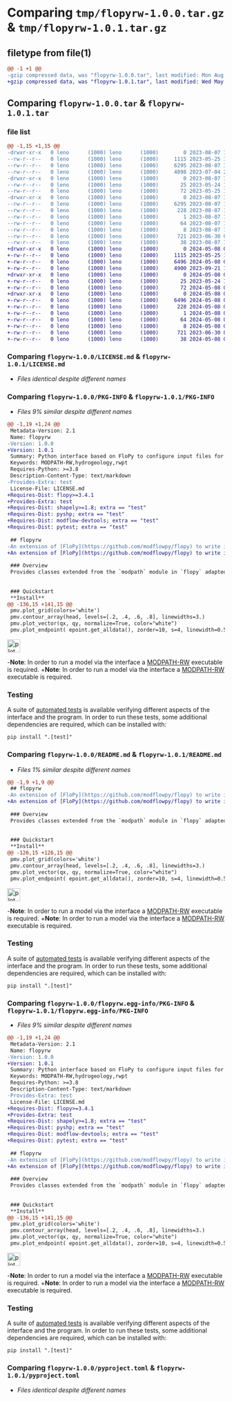 # Comparing `tmp/flopyrw-1.0.0.tar.gz` & `tmp/flopyrw-1.0.1.tar.gz`

## filetype from file(1)

```diff
@@ -1 +1 @@
-gzip compressed data, was "flopyrw-1.0.0.tar", last modified: Mon Aug  7 16:33:57 2023, max compression
+gzip compressed data, was "flopyrw-1.0.1.tar", last modified: Wed May  8 09:41:11 2024, max compression
```

## Comparing `flopyrw-1.0.0.tar` & `flopyrw-1.0.1.tar`

### file list

```diff
@@ -1,15 +1,15 @@
-drwxr-xr-x   0 leno      (1000) leno      (1000)        0 2023-08-07 16:33:57.881872 flopyrw-1.0.0/
--rw-r--r--   0 leno      (1000) leno      (1000)     1115 2023-05-25 15:16:56.000000 flopyrw-1.0.0/LICENSE.md
--rw-r--r--   0 leno      (1000) leno      (1000)     6295 2023-08-07 16:33:57.881872 flopyrw-1.0.0/PKG-INFO
--rw-r--r--   0 leno      (1000) leno      (1000)     4898 2023-07-04 21:58:58.000000 flopyrw-1.0.0/README.md
-drwxr-xr-x   0 leno      (1000) leno      (1000)        0 2023-08-07 16:33:57.878539 flopyrw-1.0.0/flopyrw/
--rw-r--r--   0 leno      (1000) leno      (1000)       25 2023-05-24 12:22:51.000000 flopyrw-1.0.0/flopyrw/__init__.py
--rw-r--r--   0 leno      (1000) leno      (1000)       72 2023-05-25 13:41:01.000000 flopyrw-1.0.0/flopyrw/version.py
-drwxr-xr-x   0 leno      (1000) leno      (1000)        0 2023-08-07 16:33:57.878539 flopyrw-1.0.0/flopyrw.egg-info/
--rw-r--r--   0 leno      (1000) leno      (1000)     6295 2023-08-07 16:33:57.000000 flopyrw-1.0.0/flopyrw.egg-info/PKG-INFO
--rw-r--r--   0 leno      (1000) leno      (1000)      228 2023-08-07 16:33:57.000000 flopyrw-1.0.0/flopyrw.egg-info/SOURCES.txt
--rw-r--r--   0 leno      (1000) leno      (1000)        1 2023-08-07 16:33:57.000000 flopyrw-1.0.0/flopyrw.egg-info/dependency_links.txt
--rw-r--r--   0 leno      (1000) leno      (1000)       64 2023-08-07 16:33:57.000000 flopyrw-1.0.0/flopyrw.egg-info/requires.txt
--rw-r--r--   0 leno      (1000) leno      (1000)        8 2023-08-07 16:33:57.000000 flopyrw-1.0.0/flopyrw.egg-info/top_level.txt
--rw-r--r--   0 leno      (1000) leno      (1000)      721 2023-06-30 09:18:23.000000 flopyrw-1.0.0/pyproject.toml
--rw-r--r--   0 leno      (1000) leno      (1000)       38 2023-08-07 16:33:57.881872 flopyrw-1.0.0/setup.cfg
+drwxr-xr-x   0 leno      (1000) leno      (1000)        0 2024-05-08 09:41:11.064070 flopyrw-1.0.1/
+-rw-r--r--   0 leno      (1000) leno      (1000)     1115 2023-05-25 15:16:56.000000 flopyrw-1.0.1/LICENSE.md
+-rw-r--r--   0 leno      (1000) leno      (1000)     6496 2024-05-08 09:41:11.064070 flopyrw-1.0.1/PKG-INFO
+-rw-r--r--   0 leno      (1000) leno      (1000)     4900 2023-09-21 14:49:30.000000 flopyrw-1.0.1/README.md
+drwxr-xr-x   0 leno      (1000) leno      (1000)        0 2024-05-08 09:41:11.060736 flopyrw-1.0.1/flopyrw/
+-rw-r--r--   0 leno      (1000) leno      (1000)       25 2023-05-24 12:22:51.000000 flopyrw-1.0.1/flopyrw/__init__.py
+-rw-r--r--   0 leno      (1000) leno      (1000)       72 2024-05-08 09:40:57.000000 flopyrw-1.0.1/flopyrw/version.py
+drwxr-xr-x   0 leno      (1000) leno      (1000)        0 2024-05-08 09:41:11.060736 flopyrw-1.0.1/flopyrw.egg-info/
+-rw-r--r--   0 leno      (1000) leno      (1000)     6496 2024-05-08 09:41:11.000000 flopyrw-1.0.1/flopyrw.egg-info/PKG-INFO
+-rw-r--r--   0 leno      (1000) leno      (1000)      228 2024-05-08 09:41:11.000000 flopyrw-1.0.1/flopyrw.egg-info/SOURCES.txt
+-rw-r--r--   0 leno      (1000) leno      (1000)        1 2024-05-08 09:41:11.000000 flopyrw-1.0.1/flopyrw.egg-info/dependency_links.txt
+-rw-r--r--   0 leno      (1000) leno      (1000)       64 2024-05-08 09:41:11.000000 flopyrw-1.0.1/flopyrw.egg-info/requires.txt
+-rw-r--r--   0 leno      (1000) leno      (1000)        8 2024-05-08 09:41:11.000000 flopyrw-1.0.1/flopyrw.egg-info/top_level.txt
+-rw-r--r--   0 leno      (1000) leno      (1000)      721 2023-06-30 09:18:23.000000 flopyrw-1.0.1/pyproject.toml
+-rw-r--r--   0 leno      (1000) leno      (1000)       38 2024-05-08 09:41:11.064070 flopyrw-1.0.1/setup.cfg
```

### Comparing `flopyrw-1.0.0/LICENSE.md` & `flopyrw-1.0.1/LICENSE.md`

 * *Files identical despite different names*

### Comparing `flopyrw-1.0.0/PKG-INFO` & `flopyrw-1.0.1/PKG-INFO`

 * *Files 9% similar despite different names*

```diff
@@ -1,19 +1,24 @@
 Metadata-Version: 2.1
 Name: flopyrw
-Version: 1.0.0
+Version: 1.0.1
 Summary: Python interface based on FloPy to configure input files for MODPATH-RW
 Keywords: MODPATH-RW,hydrogeology,rwpt
 Requires-Python: >=3.8
 Description-Content-Type: text/markdown
-Provides-Extra: test
 License-File: LICENSE.md
+Requires-Dist: flopy>=3.4.1
+Provides-Extra: test
+Requires-Dist: shapely>=1.8; extra == "test"
+Requires-Dist: pyshp; extra == "test"
+Requires-Dist: modflow-devtools; extra == "test"
+Requires-Dist: pytest; extra == "test"
 
 ## flopyrw
-An extension of [FloPy](https://github.com/modflowpy/flopy) to write input simulation files for [MODPATH-RW](https://gitub.com/upc-ghs/modpath-rw) with Python.
+An extension of [FloPy](https://github.com/modflowpy/flopy) to write input simulation files for [MODPATH-RW](https://github.com/upc-ghs/modpath-rw) with Python.
 
 ### Overview
 Provides classes extended from the `modpath` module in `flopy` adapted to specific structures required by MODPATH-RW. Also introduces new package writers required by the program, consistent with the [Documentation of Input-Output](https://github.com/upc-ghs/modpath-rw/blob/develop/doc/modpath-rw_IO_v100_.pdf). 
 
 
 ### Quickstart
 **Install**
@@ -136,15 +141,15 @@
 pmv.plot_grid(colors='white')
 pmv.contour_array(head, levels=[.2, .4, .6, .8], linewidths=3.)
 pmv.plot_vector(qx, qy, normalize=True, color="white")
 pmv.plot_endpoint( epoint.get_alldata(), zorder=10, s=4, linewidth=0.5, edgecolor='k' )
 ```
 <img src="img/quickstart.png" alt="plot" style="width:30;height:30">
 
-**Note**: In order to run a model via the interface a [MODPATH-RW](https://gitub.com/upc-ghs/modpath-rw) executable is required. 
+**Note**: In order to run a model via the interface a [MODPATH-RW](https://github.com/upc-ghs/modpath-rw) executable is required. 
 
 
 ### Testing
 A suite of [automated tests](autotest/) is available verifying different aspects of the interface and the program. In order to run these tests, some additional dependencies are required, which can be installed with:
 
 ```
 pip install ".[test]"
```

### Comparing `flopyrw-1.0.0/README.md` & `flopyrw-1.0.1/README.md`

 * *Files 1% similar despite different names*

```diff
@@ -1,9 +1,9 @@
 ## flopyrw
-An extension of [FloPy](https://github.com/modflowpy/flopy) to write input simulation files for [MODPATH-RW](https://gitub.com/upc-ghs/modpath-rw) with Python.
+An extension of [FloPy](https://github.com/modflowpy/flopy) to write input simulation files for [MODPATH-RW](https://github.com/upc-ghs/modpath-rw) with Python.
 
 ### Overview
 Provides classes extended from the `modpath` module in `flopy` adapted to specific structures required by MODPATH-RW. Also introduces new package writers required by the program, consistent with the [Documentation of Input-Output](https://github.com/upc-ghs/modpath-rw/blob/develop/doc/modpath-rw_IO_v100_.pdf). 
 
 
 ### Quickstart
 **Install**
@@ -126,15 +126,15 @@
 pmv.plot_grid(colors='white')
 pmv.contour_array(head, levels=[.2, .4, .6, .8], linewidths=3.)
 pmv.plot_vector(qx, qy, normalize=True, color="white")
 pmv.plot_endpoint( epoint.get_alldata(), zorder=10, s=4, linewidth=0.5, edgecolor='k' )
 ```
 <img src="img/quickstart.png" alt="plot" style="width:30;height:30">
 
-**Note**: In order to run a model via the interface a [MODPATH-RW](https://gitub.com/upc-ghs/modpath-rw) executable is required. 
+**Note**: In order to run a model via the interface a [MODPATH-RW](https://github.com/upc-ghs/modpath-rw) executable is required. 
 
 
 ### Testing
 A suite of [automated tests](autotest/) is available verifying different aspects of the interface and the program. In order to run these tests, some additional dependencies are required, which can be installed with:
 
 ```
 pip install ".[test]"
```

### Comparing `flopyrw-1.0.0/flopyrw.egg-info/PKG-INFO` & `flopyrw-1.0.1/flopyrw.egg-info/PKG-INFO`

 * *Files 9% similar despite different names*

```diff
@@ -1,19 +1,24 @@
 Metadata-Version: 2.1
 Name: flopyrw
-Version: 1.0.0
+Version: 1.0.1
 Summary: Python interface based on FloPy to configure input files for MODPATH-RW
 Keywords: MODPATH-RW,hydrogeology,rwpt
 Requires-Python: >=3.8
 Description-Content-Type: text/markdown
-Provides-Extra: test
 License-File: LICENSE.md
+Requires-Dist: flopy>=3.4.1
+Provides-Extra: test
+Requires-Dist: shapely>=1.8; extra == "test"
+Requires-Dist: pyshp; extra == "test"
+Requires-Dist: modflow-devtools; extra == "test"
+Requires-Dist: pytest; extra == "test"
 
 ## flopyrw
-An extension of [FloPy](https://github.com/modflowpy/flopy) to write input simulation files for [MODPATH-RW](https://gitub.com/upc-ghs/modpath-rw) with Python.
+An extension of [FloPy](https://github.com/modflowpy/flopy) to write input simulation files for [MODPATH-RW](https://github.com/upc-ghs/modpath-rw) with Python.
 
 ### Overview
 Provides classes extended from the `modpath` module in `flopy` adapted to specific structures required by MODPATH-RW. Also introduces new package writers required by the program, consistent with the [Documentation of Input-Output](https://github.com/upc-ghs/modpath-rw/blob/develop/doc/modpath-rw_IO_v100_.pdf). 
 
 
 ### Quickstart
 **Install**
@@ -136,15 +141,15 @@
 pmv.plot_grid(colors='white')
 pmv.contour_array(head, levels=[.2, .4, .6, .8], linewidths=3.)
 pmv.plot_vector(qx, qy, normalize=True, color="white")
 pmv.plot_endpoint( epoint.get_alldata(), zorder=10, s=4, linewidth=0.5, edgecolor='k' )
 ```
 <img src="img/quickstart.png" alt="plot" style="width:30;height:30">
 
-**Note**: In order to run a model via the interface a [MODPATH-RW](https://gitub.com/upc-ghs/modpath-rw) executable is required. 
+**Note**: In order to run a model via the interface a [MODPATH-RW](https://github.com/upc-ghs/modpath-rw) executable is required. 
 
 
 ### Testing
 A suite of [automated tests](autotest/) is available verifying different aspects of the interface and the program. In order to run these tests, some additional dependencies are required, which can be installed with:
 
 ```
 pip install ".[test]"
```

### Comparing `flopyrw-1.0.0/pyproject.toml` & `flopyrw-1.0.1/pyproject.toml`

 * *Files identical despite different names*

